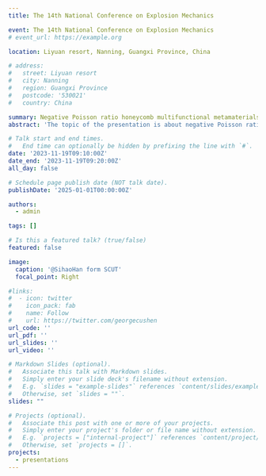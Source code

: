 ```yaml
---
title: The 14th National Conference on Explosion Mechanics

event: The 14th National Conference on Explosion Mechanics
# event_url: https://example.org

location: Liyuan resort, Nanning, Guangxi Province, China

# address:
#   street: Liyuan resort
#   city: Nanning
#   region: Guangxi Province
#   postcode: '530021'
#   country: China

summary: Negative Poisson ratio honeycomb multifunctional metamaterials.
abstract: 'The topic of the presentation is about negative Poisson ratio honeycomb multifunctional metamaterials. Especially with regard to vibration isolation and energy absorption.'

# Talk start and end times.
#   End time can optionally be hidden by prefixing the line with `#`.
date: '2023-11-19T09:10:00Z'
date_end: '2023-11-19T09:20:00Z'
all_day: false

# Schedule page publish date (NOT talk date).
publishDate: '2025-01-01T00:00:00Z'

authors:
  - admin

tags: []

# Is this a featured talk? (true/false)
featured: false

image:
  caption: '@SihaoHan form SCUT'
  focal_point: Right

#links:
#  - icon: twitter
#    icon_pack: fab
#    name: Follow
#    url: https://twitter.com/georgecushen
url_code: ''
url_pdf: ''
url_slides: ''
url_video: ''

# Markdown Slides (optional).
#   Associate this talk with Markdown slides.
#   Simply enter your slide deck's filename without extension.
#   E.g. `slides = "example-slides"` references `content/slides/example-slides.md`.
#   Otherwise, set `slides = ""`.
slides: ""

# Projects (optional).
#   Associate this post with one or more of your projects.
#   Simply enter your project's folder or file name without extension.
#   E.g. `projects = ["internal-project"]` references `content/project/deep-learning/index.md`.
#   Otherwise, set `projects = []`.
projects:
  - presentations
---
```


<!-- {{% callout note %}}
Click on the **Slides** button above to view the built-in slides feature.
{{% /callout %}}

Slides can be added in a few ways:

- **Create** slides using Hugo Blox Builder's [_Slides_](https://docs.hugoblox.com/reference/content-types/) feature and link using `slides` parameter in the front matter of the talk file
- **Upload** an existing slide deck to `static/` and link using `url_slides` parameter in the front matter of the talk file
- **Embed** your slides (e.g. Google Slides) or presentation video on this page using [shortcodes](https://docs.hugoblox.com/reference/markdown/).

Further event details, including [page elements](https://docs.hugoblox.com/reference/markdown/) such as image galleries, can be added to the body of this page. -->
